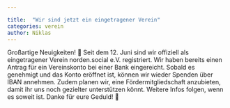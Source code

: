 ```yaml
---

title:  "Wir sind jetzt ein eingetragener Verein"
categories: verein
author: Niklas
---
```

Großartige Neuigkeiten! 🎉
Seit dem 12. Juni sind wir offiziell als eingetragener Verein norden.social e.V. registriert. Wir haben bereits einen Antrag für ein Vereinskonto bei einer Bank eingereicht. Sobald es genehmigt und das Konto eröffnet ist, können wir wieder Spenden über IBAN annehmen. Zudem planen wir, eine Fördermitgliedschaft anzubieten, damit ihr uns noch gezielter unterstützen könnt.
Weitere Infos folgen, wenn es soweit ist. Danke für eure Geduld! 💪